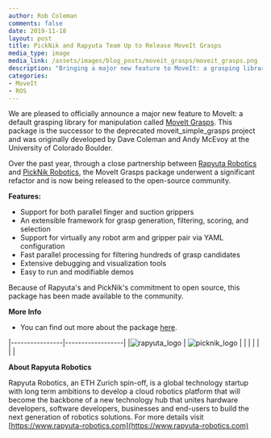 ```yaml
---
author: Rob Coleman
comments: false
date: 2019-11-18
layout: post
title: PickNik and Rapyuta Team Up to Release MoveIt Grasps
media_type: image
media_link: /assets/images/blog_posts/moveit_grasps/moveit_grasps.png
description: "Bringing a major new feature to MoveIt: a grasping library for manipulation"
categories:
- MoveIt
- ROS
---
```


[//]: # (Image References)
[picknik_logo]: /assets/images/blog_posts/moveit_grasps/picknik_logo.png
[rapyuta_logo]: /assets/images/blog_posts/moveit_grasps/rapyuta_logo.png

We are pleased to officially announce a major new feature to MoveIt: a default grasping library for manipulation called [MoveIt Grasps](https://github.com/ros-planning/moveit_grasps). This package is the successor to the deprecated moveit_simple_grasps project and was originally developed by Dave Coleman and Andy McEvoy at the University of Colorado Boulder.

Over the past year, through a close partnership between [Rapyuta Robotics](https://www.rapyuta-robotics.com) and [PickNik Robotics](https://picknik.ai), the MoveIt Grasps package underwent a significant refactor and is now being released to the open-source community.

**Features:**

* Support for both parallel finger and suction grippers
* An extensible framework for grasp generation, filtering, scoring, and selection
* Support for virtually any robot arm and gripper pair via YAML configuration
* Fast parallel processing for filtering hundreds of grasp candidates
* Extensive debugging and visualization tools
* Easy to run and modifiable demos

Because of Rapyuta's and PickNik's commitment to open source, this package has been made available to the community.

**More Info**

* You can find out more about the package [here](https://github.com/ros-planning/moveit_grasps).


|----------------|------------------|
|![rapyuta_logo] |  ![picknik_logo] |
|                |                  |
|                |                  |


**About Rapyuta Robotics**

Rapyuta Robotics, an ETH Zurich spin-off, is a global technology startup with long term ambitions to develop a cloud robotics platform that will become the backbone of a new technology hub that unites hardware developers, software developers, businesses and end-users to build the next generation of robotics solutions. For more details visit [https://www.rapyuta-robotics.com](https://www.rapyuta-robotics.com)
